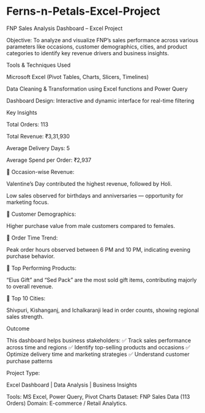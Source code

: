 # Ferns-n-Petals-Excel-Project
 FNP Sales Analysis Dashboard – Excel Project

 Objective:
To analyze and visualize FNP’s sales performance across various parameters like occasions, customer demographics, cities, and product categories to identify key revenue drivers and business insights.

 Tools & Techniques Used

Microsoft Excel (Pivot Tables, Charts, Slicers, Timelines)

Data Cleaning & Transformation using Excel functions and Power Query

Dashboard Design: Interactive and dynamic interface for real-time filtering

 Key Insights

Total Orders: 113

Total Revenue: ₹3,31,930

Average Delivery Days: 5

Average Spend per Order: ₹2,937

🔹 Occasion-wise Revenue:

Valentine’s Day contributed the highest revenue, followed by Holi.

Low sales observed for birthdays and anniversaries — opportunity for marketing focus.

🔹 Customer Demographics:

Higher purchase value from male customers compared to females.

🔹 Order Time Trend:

Peak order hours observed between 6 PM and 10 PM, indicating evening purchase behavior.

🔹 Top Performing Products:

“Eius Gift” and “Sed Pack” are the most sold gift items, contributing majorly to overall revenue.

🔹 Top 10 Cities:

Shivpuri, Kishanganj, and Ichalkaranji lead in order counts, showing regional sales strength.

 Outcome

This dashboard helps business stakeholders:
✅ Track sales performance across time and regions
✅ Identify top-selling products and occasions
✅ Optimize delivery time and marketing strategies
✅ Understand customer purchase patterns

 Project Type:

Excel Dashboard | Data Analysis | Business Insights

 Tools: MS Excel, Power Query, Pivot Charts
 Dataset: FNP Sales Data (113 Orders)
 Domain: E-commerce / Retail Analytics.
